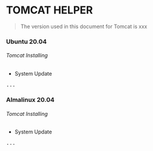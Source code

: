 
# TOMCAT HELPER

> The version used in this document for Tomcat is xxx

### Ubuntu 20.04

###### Tomcat Installing

- System Update

<pre>
...
</pre>

### Almalinux 20.04

###### Tomcat Installing

- System Update

<pre>
...
</pre>
